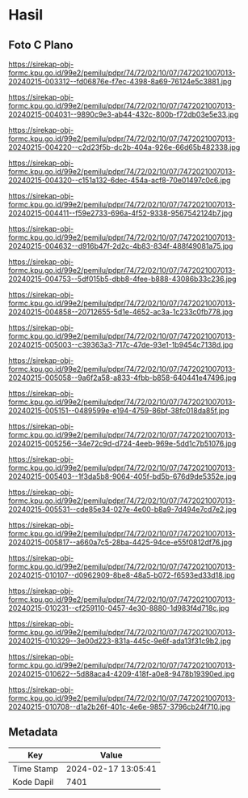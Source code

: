 # Hasil

## Foto C Plano

https://sirekap-obj-formc.kpu.go.id/99e2/pemilu/pdpr/74/72/02/10/07/7472021007013-20240215-003312--fd06876e-f7ec-4398-8a69-76124e5c3881.jpg

https://sirekap-obj-formc.kpu.go.id/99e2/pemilu/pdpr/74/72/02/10/07/7472021007013-20240215-004031--9890c9e3-ab44-432c-800b-f72db03e5e33.jpg

https://sirekap-obj-formc.kpu.go.id/99e2/pemilu/pdpr/74/72/02/10/07/7472021007013-20240215-004220--c2d23f5b-dc2b-404a-926e-66d65b482338.jpg

https://sirekap-obj-formc.kpu.go.id/99e2/pemilu/pdpr/74/72/02/10/07/7472021007013-20240215-004320--c151a132-6dec-454a-acf8-70e01497c0c6.jpg

https://sirekap-obj-formc.kpu.go.id/99e2/pemilu/pdpr/74/72/02/10/07/7472021007013-20240215-004411--f59e2733-696a-4f52-9338-9567542124b7.jpg

https://sirekap-obj-formc.kpu.go.id/99e2/pemilu/pdpr/74/72/02/10/07/7472021007013-20240215-004632--d916b47f-2d2c-4b83-834f-488f49081a75.jpg

https://sirekap-obj-formc.kpu.go.id/99e2/pemilu/pdpr/74/72/02/10/07/7472021007013-20240215-004753--5df015b5-dbb8-4fee-b888-43086b33c236.jpg

https://sirekap-obj-formc.kpu.go.id/99e2/pemilu/pdpr/74/72/02/10/07/7472021007013-20240215-004858--20712655-5d1e-4652-ac3a-1c233c0fb778.jpg

https://sirekap-obj-formc.kpu.go.id/99e2/pemilu/pdpr/74/72/02/10/07/7472021007013-20240215-005003--c39363a3-717c-47de-93e1-1b9454c7138d.jpg

https://sirekap-obj-formc.kpu.go.id/99e2/pemilu/pdpr/74/72/02/10/07/7472021007013-20240215-005058--9a6f2a58-a833-4fbb-b858-640441e47496.jpg

https://sirekap-obj-formc.kpu.go.id/99e2/pemilu/pdpr/74/72/02/10/07/7472021007013-20240215-005151--0489599e-e194-4759-86bf-38fc018da85f.jpg

https://sirekap-obj-formc.kpu.go.id/99e2/pemilu/pdpr/74/72/02/10/07/7472021007013-20240215-005256--34e72c9d-d724-4eeb-969e-5dd1c7b51076.jpg

https://sirekap-obj-formc.kpu.go.id/99e2/pemilu/pdpr/74/72/02/10/07/7472021007013-20240215-005403--1f3da5b8-9064-405f-bd5b-676d9de5352e.jpg

https://sirekap-obj-formc.kpu.go.id/99e2/pemilu/pdpr/74/72/02/10/07/7472021007013-20240215-005531--cde85e34-027e-4e00-b8a9-7d494e7cd7e2.jpg

https://sirekap-obj-formc.kpu.go.id/99e2/pemilu/pdpr/74/72/02/10/07/7472021007013-20240215-005817--a660a7c5-28ba-4425-94ce-e55f0812df76.jpg

https://sirekap-obj-formc.kpu.go.id/99e2/pemilu/pdpr/74/72/02/10/07/7472021007013-20240215-010107--d0962909-8be8-48a5-b072-f6593ed33d18.jpg

https://sirekap-obj-formc.kpu.go.id/99e2/pemilu/pdpr/74/72/02/10/07/7472021007013-20240215-010231--cf259110-0457-4e30-8880-1d983f4d718c.jpg

https://sirekap-obj-formc.kpu.go.id/99e2/pemilu/pdpr/74/72/02/10/07/7472021007013-20240215-010329--3e00d223-831a-445c-9e6f-ada13f31c9b2.jpg

https://sirekap-obj-formc.kpu.go.id/99e2/pemilu/pdpr/74/72/02/10/07/7472021007013-20240215-010622--5d88aca4-4209-418f-a0e8-9478b19390ed.jpg

https://sirekap-obj-formc.kpu.go.id/99e2/pemilu/pdpr/74/72/02/10/07/7472021007013-20240215-010708--d1a2b26f-401c-4e6e-9857-3796cb24f710.jpg


## Metadata

| Key        | Value               |
| ---------- | ------------------- |
| Time Stamp | 2024-02-17 13:05:41 |
| Kode Dapil | 7401                |



